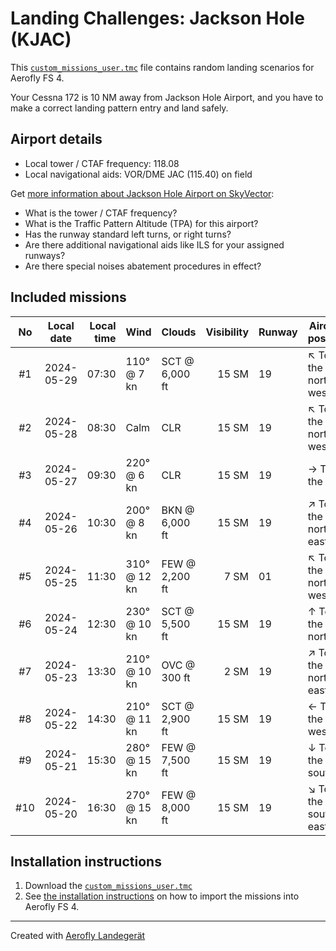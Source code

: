 # Landing Challenges: Jackson Hole  (KJAC)

This [`custom_missions_user.tmc`](./custom_missions_user.tmc) file contains random landing scenarios for Aerofly FS 4.

Your Cessna 172 is 10 NM away from Jackson Hole  Airport, and you have to make a correct landing pattern entry and land safely.

## Airport details

- Local tower / CTAF frequency: 118.08
- Local navigational aids: VOR/DME JAC (115.40) on field

Get [more information about Jackson Hole  Airport on SkyVector](https://skyvector.com/airport/KJAC):

- What is the tower / CTAF frequency?
- What is the Traffic Pattern Altitude (TPA) for this airport?
- Has the runway standard left turns, or right turns?
- Are there additional navigational aids like ILS for your assigned runways?
- Are there special noises abatement procedures in effect?

## Included missions

| No  | Local date | Local time | Wind         | Clouds          | Visibility | Runway   | Aircraft position   |
| :-: | ---------- | ---------: | ------------ | --------------- | ---------: | -------- | ------------------- |
| #1  | 2024-05-29 |      07:30 | 110° @  7 kn | SCT @  6,000 ft |      15 SM | 19       | ↖ To the north-west |
| #2  | 2024-05-28 |      08:30 | Calm         | CLR             |      15 SM | 19       | ↖ To the north-west |
| #3  | 2024-05-27 |      09:30 | 220° @  6 kn | CLR             |      15 SM | 19       | → To the east       |
| #4  | 2024-05-26 |      10:30 | 200° @  8 kn | BKN @  6,000 ft |      15 SM | 19       | ↗ To the north-east |
| #5  | 2024-05-25 |      11:30 | 310° @ 12 kn | FEW @  2,200 ft |       7 SM | 01       | ↖ To the north-west |
| #6  | 2024-05-24 |      12:30 | 230° @ 10 kn | SCT @  5,500 ft |      15 SM | 19       | ↑ To the north      |
| #7  | 2024-05-23 |      13:30 | 210° @ 10 kn | OVC @    300 ft |       2 SM | 19       | ↗ To the north-east |
| #8  | 2024-05-22 |      14:30 | 210° @ 11 kn | SCT @  2,900 ft |      15 SM | 19       | ← To the west       |
| #9  | 2024-05-21 |      15:30 | 280° @ 15 kn | FEW @  7,500 ft |      15 SM | 19       | ↓ To the south      |
| #10 | 2024-05-20 |      16:30 | 270° @ 15 kn | FEW @  8,000 ft |      15 SM | 19       | ↘ To the south-east |

## Installation instructions

1. Download the [`custom_missions_user.tmc`](./custom_missions_user.tmc)
2. See [the installation instructions](https://fboes.github.io/aerofly-missions/docs/generic-installation.html) on how to import the missions into Aerofly FS 4.

---

Created with [Aerofly Landegerät](https://github.com/fboes/aerofly-patterns)
